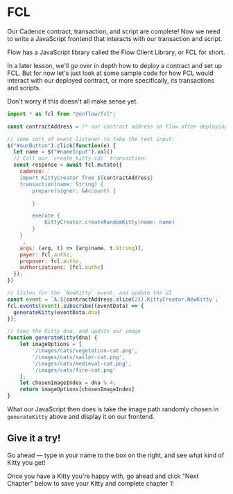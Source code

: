 # FCL

Our Cadence contract, transaction, and script are complete! Now we need to write a JavaScript frontend that interacts with our transaction and script.

Flow has a JavaScript library called the Flow Client Library, or FCL for short.

In a later lesson, we'll go over in depth how to deploy a contract and set up FCL. But for now let's just look at some sample code for how FCL would interact with our deployed contract, or more specifically, its transactions and scripts.

Don't worry if this doesn't all make sense yet.

```javascript
import * as fcl from "@onflow/fcl";

const contractAddress = /* our contract address on Flow after deploying */

// some sort of event listener to take the text input:
$("#ourButton").click(function(e) {
  let name = $("#nameInput").val()
  // Call our `create_kitty.cdc` transaction:
  const response = await fcl.mutate({
    cadence: `
    import KittyCreator from ${contractAddress}
    transaction(name: String) {
        prepare(signer: &Account) {

        }

        execute {
            KittyCreator.createRandomKitty(name: name)
        }
    }
    `,
    args: (arg, t) => [arg(name, t.String)],
    payer: fcl.authz,
    proposer: fcl.authz,
    authorizations: [fcl.authz]
  });
})

// listen for the `NewKitty` event, and update the UI
const event = `A.${contractAddress.slice(2)}.KittyCreator.NewKitty`;
fcl.events(event).subscribe((eventData) => {
  generateKitty(eventData.dna)
});

// take the Kitty dna, and update our image
function generateKitty(dna) {
    let imageOptions = [
        '/images/cats/vegetation-cat.png',
        '/images/cats/sailor-cat.png',
        '/images/cats/medieval-cat.png',
        '/images/cats/fire-cat.png'
	];
    let chosenImageIndex = dna % 4;
    return imageOptions[chosenImageIndex]
}
```

What our JavaScript then does is take the image path randomly chosen in `generateKitty` above and display it on our frontend.

## Give it a try!

Go ahead — type in your name to the box on the right, and see what kind of Kitty you get!

Once you have a Kitty you're happy with, go ahead and click "Next Chapter" below to save your Kitty and complete chapter 1!
